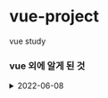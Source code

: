 # vue-project
 vue study


### vue 외에 알게 된 것
<details>
<summary>2022-06-08</summary>
<div markdown="1">       
vararg : variable number of arguments
</div>
</details>